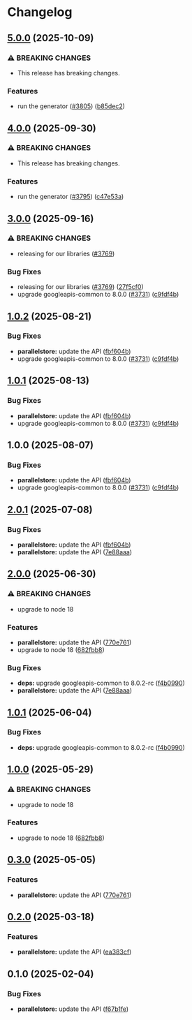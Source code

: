 # Changelog

## [5.0.0](https://github.com/googleapis/google-api-nodejs-client/compare/parallelstore-v4.0.0...parallelstore-v5.0.0) (2025-10-09)


### ⚠ BREAKING CHANGES

* This release has breaking changes.

### Features

* run the generator ([#3805](https://github.com/googleapis/google-api-nodejs-client/issues/3805)) ([b85dec2](https://github.com/googleapis/google-api-nodejs-client/commit/b85dec231909b046b8fc96ffa38ffedb8f3ea73a))

## [4.0.0](https://github.com/googleapis/google-api-nodejs-client/compare/parallelstore-v3.0.0...parallelstore-v4.0.0) (2025-09-30)


### ⚠ BREAKING CHANGES

* This release has breaking changes.

### Features

* run the generator ([#3795](https://github.com/googleapis/google-api-nodejs-client/issues/3795)) ([c47e53a](https://github.com/googleapis/google-api-nodejs-client/commit/c47e53adc5fabc62081bfcec5c5d5642a0fdbbb2))

## [3.0.0](https://github.com/googleapis/google-api-nodejs-client/compare/parallelstore-v2.0.1...parallelstore-v3.0.0) (2025-09-16)


### ⚠ BREAKING CHANGES

* releasing for our libraries ([#3769](https://github.com/googleapis/google-api-nodejs-client/issues/3769))

### Bug Fixes

* releasing for our libraries ([#3769](https://github.com/googleapis/google-api-nodejs-client/issues/3769)) ([27f5cf0](https://github.com/googleapis/google-api-nodejs-client/commit/27f5cf0a0190a5e8e8bf970f7a7cf77c409f093e))
* upgrade googleapis-common to 8.0.0  ([#3731](https://github.com/googleapis/google-api-nodejs-client/issues/3731)) ([c9fdf4b](https://github.com/googleapis/google-api-nodejs-client/commit/c9fdf4b34d6c9bcf608eee35dd281d4680be9797))

## [1.0.2](https://github.com/googleapis/google-api-nodejs-client/compare/parallelstore-v1.0.1...parallelstore-v1.0.2) (2025-08-21)


### Bug Fixes

* **parallelstore:** update the API ([fbf604b](https://github.com/googleapis/google-api-nodejs-client/commit/fbf604beb071d53ed2cc10375122b08286d4da41))
* upgrade googleapis-common to 8.0.0  ([#3731](https://github.com/googleapis/google-api-nodejs-client/issues/3731)) ([c9fdf4b](https://github.com/googleapis/google-api-nodejs-client/commit/c9fdf4b34d6c9bcf608eee35dd281d4680be9797))

## [1.0.1](https://github.com/googleapis/google-api-nodejs-client/compare/parallelstore-v1.0.0...parallelstore-v1.0.1) (2025-08-13)


### Bug Fixes

* **parallelstore:** update the API ([fbf604b](https://github.com/googleapis/google-api-nodejs-client/commit/fbf604beb071d53ed2cc10375122b08286d4da41))
* upgrade googleapis-common to 8.0.0  ([#3731](https://github.com/googleapis/google-api-nodejs-client/issues/3731)) ([c9fdf4b](https://github.com/googleapis/google-api-nodejs-client/commit/c9fdf4b34d6c9bcf608eee35dd281d4680be9797))

## 1.0.0 (2025-08-07)


### Bug Fixes

* **parallelstore:** update the API ([fbf604b](https://github.com/googleapis/google-api-nodejs-client/commit/fbf604beb071d53ed2cc10375122b08286d4da41))
* upgrade googleapis-common to 8.0.0  ([#3731](https://github.com/googleapis/google-api-nodejs-client/issues/3731)) ([c9fdf4b](https://github.com/googleapis/google-api-nodejs-client/commit/c9fdf4b34d6c9bcf608eee35dd281d4680be9797))

## [2.0.1](https://github.com/googleapis/google-api-nodejs-client/compare/parallelstore-v2.0.0...parallelstore-v2.0.1) (2025-07-08)


### Bug Fixes

* **parallelstore:** update the API ([fbf604b](https://github.com/googleapis/google-api-nodejs-client/commit/fbf604beb071d53ed2cc10375122b08286d4da41))
* **parallelstore:** update the API ([7e88aaa](https://github.com/googleapis/google-api-nodejs-client/commit/7e88aaa935a2fbab7f0a00b78e4e4378c8c25644))

## [2.0.0](https://github.com/googleapis/google-api-nodejs-client/compare/parallelstore-v1.0.1...parallelstore-v2.0.0) (2025-06-30)


### ⚠ BREAKING CHANGES

* upgrade to node 18

### Features

* **parallelstore:** update the API ([770e761](https://github.com/googleapis/google-api-nodejs-client/commit/770e76164b25a3fe37ccda2e315fd2a1fb88fe0d))
* upgrade to node 18 ([682fbb8](https://github.com/googleapis/google-api-nodejs-client/commit/682fbb869189ae92b3e9a194d37d0548af0c1f92))


### Bug Fixes

* **deps:** upgrade googleapis-common to 8.0.2-rc ([f4b0990](https://github.com/googleapis/google-api-nodejs-client/commit/f4b099071040cfbcfe4a2e7d487d45ee93b369e0))
* **parallelstore:** update the API ([7e88aaa](https://github.com/googleapis/google-api-nodejs-client/commit/7e88aaa935a2fbab7f0a00b78e4e4378c8c25644))

## [1.0.1](https://github.com/googleapis/google-api-nodejs-client/compare/parallelstore-v1.0.0...parallelstore-v1.0.1) (2025-06-04)


### Bug Fixes

* **deps:** upgrade googleapis-common to 8.0.2-rc ([f4b0990](https://github.com/googleapis/google-api-nodejs-client/commit/f4b099071040cfbcfe4a2e7d487d45ee93b369e0))

## [1.0.0](https://github.com/googleapis/google-api-nodejs-client/compare/parallelstore-v0.3.0...parallelstore-v1.0.0) (2025-05-29)


### ⚠ BREAKING CHANGES

* upgrade to node 18

### Features

* upgrade to node 18 ([682fbb8](https://github.com/googleapis/google-api-nodejs-client/commit/682fbb869189ae92b3e9a194d37d0548af0c1f92))

## [0.3.0](https://github.com/googleapis/google-api-nodejs-client/compare/parallelstore-v0.2.0...parallelstore-v0.3.0) (2025-05-05)


### Features

* **parallelstore:** update the API ([770e761](https://github.com/googleapis/google-api-nodejs-client/commit/770e76164b25a3fe37ccda2e315fd2a1fb88fe0d))

## [0.2.0](https://github.com/googleapis/google-api-nodejs-client/compare/parallelstore-v0.1.0...parallelstore-v0.2.0) (2025-03-18)


### Features

* **parallelstore:** update the API ([ea383cf](https://github.com/googleapis/google-api-nodejs-client/commit/ea383cfd44b567695b8bbabdb0606a5cf43163cc))

## 0.1.0 (2025-02-04)


### Bug Fixes

* **parallelstore:** update the API ([f67b1fe](https://github.com/googleapis/google-api-nodejs-client/commit/f67b1fe01977bda21b10fc7fb0c04c5a3c7f36ec))
